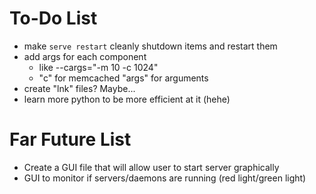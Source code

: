 # To-Do List

-   make `serve restart` cleanly shutdown items and restart them
-   add args for each component 
    -   like --cargs="-m 10 -c 1024"
    -   "c" for memcached "args" for arguments
-   create "lnk" files? Maybe...
-   learn more python to be more efficient at it (hehe)


# Far Future List

-   Create a GUI file that will allow user to start server graphically
-   GUI to monitor if servers/daemons are running (red light/green light)